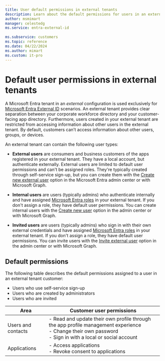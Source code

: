 ```yaml
---
title: User default permissions in external tenants
description: Learn about the default permissions for users in an external tenant. 
author: msmimart
manager: celestedg
ms.service: entra-external-id
 
ms.subservice: customers
ms.topic: reference
ms.date: 04/22/2024
ms.author: mimart
ms.custom: it-pro
---
```


# Default user permissions in external tenants

A Microsoft Entra tenant in an *external* configuration is used exclusively for [Microsoft Entra External ID](overview-customers-ciam.md) scenarios. An external tenant provides clear separation between your corporate workforce directory and your customer-facing app directory. Furthermore, users created in your external tenant are restricted from accessing information about other users in the external tenant. By default, customers can’t access information about other users, groups, or devices.

An external tenant can contain the following user types:

- **External users** are consumers and business customers of the apps registered in your external tenant. They have a local account, but authenticate externally. External users are limited to default user permissions and can't be assigned roles. They're typically created through self-service sign-up, but you can create them with the [Create new external user](~/fundamentals/how-to-create-delete-users.yml#create-a-new-external-user) option in the Microsoft Entra admin center or with Microsoft Graph.

- **Internal users** are users (typically admins) who authenticate internally and have assigned [Microsoft Entra roles](~/identity/role-based-access-control/permissions-reference.md) in your external tenant. If you don't assign a role, they have default user permissions. You can create internal users with the [Create new user](~/fundamentals/how-to-create-delete-users.yml#create-a-new-user) option in the admin center or with Microsoft Graph.

- **Invited users** are users (typically admins) who sign in with their own external credentials and have assigned [Microsoft Entra roles](~/identity/role-based-access-control/permissions-reference.md) in your external tenant. If you don't assign a role, they have default user permissions. You can invite users with the [Invite external user](~/fundamentals/how-to-create-delete-users.yml#invite-an-external-user) option in the admin center or with Microsoft Graph.

## Default permissions

The following table describes the default permissions assigned to a user in an external tenant customer:

- Users who use self-service sign-up
- Users who are created by administrators
- Users who are invited

| **Area** | **Customer user permissions** |
| ------------ | --------- |
| Users and contacts | - Read and update their own profile through the app profile management experience  <br>- Change their own password <br>- Sign in with a local or social account |
| Applications | - Access applications <br>- Revoke consent to applications |
